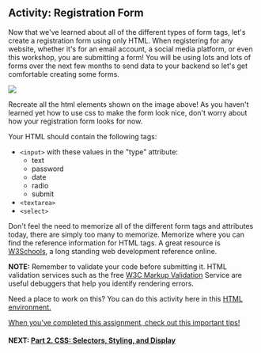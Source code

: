 ## Activity: Registration Form

Now that we've learned about all of the different types of form tags, let's create a registration form using only HTML. When registering for any website, whether it's for an email account, a social media platform, or even this workshop, you are submitting a form! You will be using lots and lots of forms over the next few months to send data to your backend so let's get comfortable creating some forms.

![](http://s3.amazonaws.com/General_V88/boomyeah/company_209/chapter_3920/handouts/chapter3920_7845_registration.png)

Recreate all the html elements shown on the image above! As you haven't learned yet how to use css to make the form look nice, don't worry about how your registration form looks for now.

Your HTML should contain the following tags:

* ```<input>``` with these values in the "type" attribute:
  - text
  - password
  - date
  - radio
  - submit
* ```<textarea>```
* ```<select>```

Don't feel the need to memorize all of the different form tags and attributes today, there are simply too many to memorize. Memorize where you can find the reference information for HTML tags. A great resource is [W3Schools](https://www.w3schools.com/default.asp), a long standing web development reference online. 


**NOTE:** Remember to validate your code before submitting it. HTML validation services such as the free [W3C Markup Validation](https://validator.w3.org/) Service are useful debuggers that help you identify rendering errors.

Need a place to work on this? You can do this activity here in this [HTML environment.](https://codepen.io/dannyooooo/pen/GRgdYME)

[When you've completed this assignment, check out this important tips!](./tips_for_html.md)

#### NEXT: [Part 2. CSS: Selectors, Styling, and Display](../Part%202.%20CSS%20%26%20CSS3)

